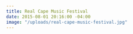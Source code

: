 ```yaml
---
title: Real Cape Music Festival
date: 2015-08-01 20:16:00 -04:00
image: "/uploads/real-cape-music-festival.jpg"
---
```


